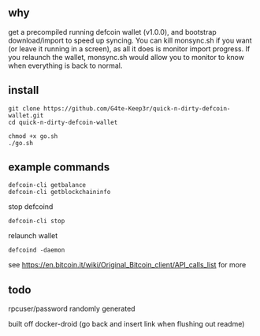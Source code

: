 why
---
get a precompiled running defcoin wallet (v1.0.0), and bootstrap download/import to speed up syncing. You can kill monsync.sh if you want (or leave it running in a screen), as all it does is monitor import progress. If you relaunch the wallet, monsync.sh would allow you to monitor to know when everything is back to normal.

install
---
```
git clone https://github.com/G4te-Keep3r/quick-n-dirty-defcoin-wallet.git
cd quick-n-dirty-defcoin-wallet

chmod +x go.sh
./go.sh
```


example commands
---
```
defcoin-cli getbalance
defcoin-cli getblockchaininfo
```
stop defcoind
```
defcoin-cli stop
```
relaunch wallet
```
defcoind -daemon
```

see https://en.bitcoin.it/wiki/Original_Bitcoin_client/API_calls_list for more


todo
---
rpcuser/password randomly generated



built off docker-droid (go back and insert link when flushing out readme)
